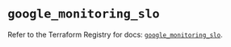 # `google_monitoring_slo`

Refer to the Terraform Registry for docs: [`google_monitoring_slo`](https://registry.terraform.io/providers/hashicorp/google-beta/6.7.0/docs/resources/google_monitoring_slo).
